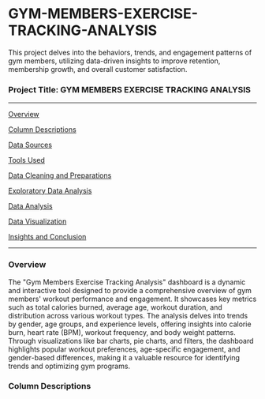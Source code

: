 # GYM-MEMBERS-EXERCISE-TRACKING-ANALYSIS
This project delves into the behaviors, trends, and engagement patterns of gym members,  utilizing data-driven insights to improve retention, membership growth, and overall customer satisfaction.

### Project Title: GYM MEMBERS EXERCISE TRACKING ANALYSIS
---

[Overview](#overview)

[Column Descriptions](#column-descriptions)

[Data Sources](#data-sources)

[Tools Used](#tools-used)

[Data Cleaning and Preparations](#data-cleaning-and-preparations)

[Exploratory Data Analysis](#exploratory-data-analysis)

[Data Analysis](#data-analysis)

[Data Visualization](#data-visualization)

[Insights and Conclusion](#insights-and-conclusion)

---

### Overview
The "Gym Members Exercise Tracking Analysis" dashboard is a dynamic and interactive tool designed to provide a comprehensive overview of gym members' workout performance and engagement. It showcases key metrics such as total calories burned, average age, workout duration, and distribution across various workout types. The analysis delves into trends by gender, age groups, and experience levels, offering insights into calorie burn, heart rate (BPM), workout frequency, and body weight patterns. Through visualizations like bar charts, pie charts, and filters, the dashboard highlights popular workout preferences, age-specific engagement, and gender-based differences, making it a valuable resource for identifying trends and optimizing gym programs.

### Column Descriptions





